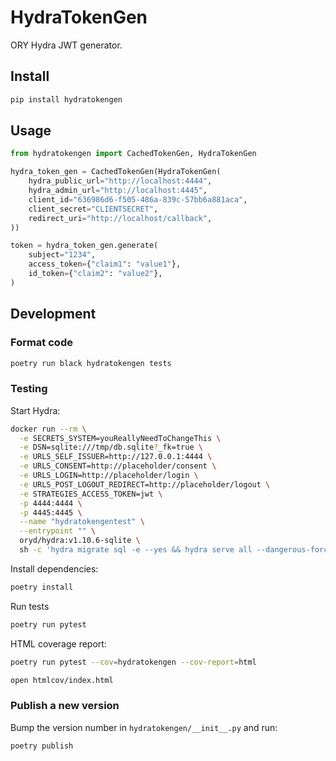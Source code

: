 # HydraTokenGen

ORY Hydra JWT generator.

## Install

```sh
pip install hydratokengen
```

## Usage

```py
from hydratokengen import CachedTokenGen, HydraTokenGen

hydra_token_gen = CachedTokenGen(HydraTokenGen(
    hydra_public_url="http://localhost:4444",
    hydra_admin_url="http://localhost:4445",
    client_id="636986d6-f505-486a-839c-57bb6a881aca",
    client_secret="CLIENTSECRET",
    redirect_uri="http://localhost/callback",
))

token = hydra_token_gen.generate(
    subject="1234",
    access_token={"claim1": "value1"},
    id_token={"claim2": "value2"},
)
```

## Development

### Format code

```sh
poetry run black hydratokengen tests
```

### Testing

Start Hydra:

```sh
docker run --rm \
  -e SECRETS_SYSTEM=youReallyNeedToChangeThis \
  -e DSN=sqlite:///tmp/db.sqlite?_fk=true \
  -e URLS_SELF_ISSUER=http://127.0.0.1:4444 \
  -e URLS_CONSENT=http://placeholder/consent \
  -e URLS_LOGIN=http://placeholder/login \
  -e URLS_POST_LOGOUT_REDIRECT=http://placeholder/logout \
  -e STRATEGIES_ACCESS_TOKEN=jwt \
  -p 4444:4444 \
  -p 4445:4445 \
  --name "hydratokengentest" \
  --entrypoint "" \
  oryd/hydra:v1.10.6-sqlite \
  sh -c 'hydra migrate sql -e --yes && hydra serve all --dangerous-force-http'
```

Install dependencies:

```sh
poetry install
```

Run tests

```sh
poetry run pytest
```

HTML coverage report:

```sh
poetry run pytest --cov=hydratokengen --cov-report=html

open htmlcov/index.html
```

### Publish a new version

Bump the version number in `hydratokengen/__init__.py` and run:

```sh
poetry publish
```
